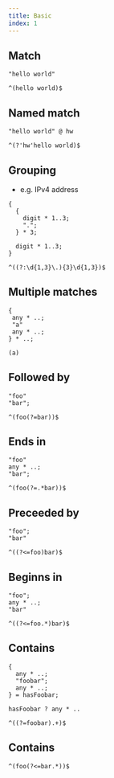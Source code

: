```yaml
---
title: Basic
index: 1
---
```

<!-- todo: more examples -->

## Match

```
"hello world"
```

```
^(hello world)$
```



## Named match

```
"hello world" @ hw
```

```
^(?'hw'hello world)$
```



## Grouping

- e.g. IPv4 address

```
{
  {
    digit * 1..3;
    ".";
  } * 3;

  digit * 1..3;
}
```

```
^((?:\d{1,3}\.){3}\d{1,3})$
```



## Multiple matches

```
{
 any * ..;
 "a"
 any * ..;
} * ..;
```

```
(a)
```



## Followed by

```
"foo"
"bar";
```

```
^(foo(?=bar))$
```



## Ends in

```
"foo"
any * ..;
"bar";
```

```
^(foo(?=.*bar))$
```



## Preceeded by

```
"foo";
"bar"
```

```
^((?<=foo)bar)$
```



## Beginns in

<!-- todo: currently invalid regex?! -->

```
"foo";
any * ..;
"bar"
```

```
^((?<=foo.*)bar)$
```



## Contains

```
{
  any * ..;
  "foobar";
  any * ..;
} = hasFoobar;

hasFoobar ? any * ..
```

```
^((?=foobar).+)$
```



## Contains

<!-- todo: currently invalid regex?! -->

```
^(foo(?<=bar.*))$
```